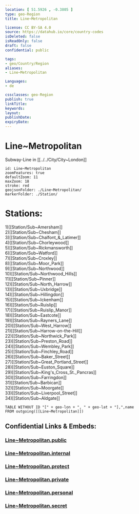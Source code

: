```yaml
---
location: [ 51.5926 , -0.3805 ] 
type: geo-Region
title: Line~Metropolitan

license: CC BY-SA 4.0
source: https://datahub.io/core/country-codes
isDeleted: false
isReadOnly: false
draft: false
confidential: public

tags:
- geo/Country/Region
aliases:
- Line~Metropolitan

Languages:
- de

cssclasses: geo-Region
publish: true
linkTitle: 
keywords: 
layout: 
publishDate: 
expiryDate: 
---
```


# Line~Metropolitan

Subway-Line in [[../../City/City~London]] 


```leaflet
id: Line~Metropolitan
zoomFeatures: true 
defaultZoom: 11 
maxZoom: 18
stroke: red
geojsonFolder: ./Line~Metropolitan/
markerFolder: ./Station/
```


# Stations:
1)[[Station/Sub~Amersham]]  
2)[[Station/Sub~Chesham]]  
3)[[Station/Sub~Chalfont_&_Latimer]]  
4)[[Station/Sub~Chorleywood]]  
5)[[Station/Sub~Rickmansworth]]  
6)[[Station/Sub~Watford]]  
7)[[Station/Sub~Croxley]]  
8)[[Station/Sub~Moor_Park]]  
9)[[Station/Sub~Northwood]]  
10)[[Station/Sub~Northwood_Hills]]  
11)[[Station/Sub~Pinner]]  
12)[[Station/Sub~North_Harrow]]  
13)[[Station/Sub~Uxbridge]]  
14)[[Station/Sub~Hillingdon]]  
15)[[Station/Sub~Ickenham]]  
16)[[Station/Sub~Ruislip]]  
17)[[Station/Sub~Ruislip_Manor]]  
18)[[Station/Sub~Eastcote]]  
19)[[Station/Sub~Rayners_Lane]]  
20)[[Station/Sub~West_Harrow]]  
21)[[Station/Sub~Harrow-on-the-Hill]]  
22)[[Station/Sub~Northwick_Park]]  
23)[[Station/Sub~Preston_Road]]  
24)[[Station/Sub~Wembley_Park]]  
25)[[Station/Sub~Finchley_Road]]  
26)[[Station/Sub~Baker_Street]]  
27)[[Station/Sub~Great_Portland_Street]]  
28)[[Station/Sub~Euston_Square]]  
29)[[Station/Sub~King's_Cross_St._Pancras]]  
30)[[Station/Sub~Farringdon]]  
31)[[Station/Sub~Barbican]]  
32)[[Station/Sub~Moorgate]]  
33)[[Station/Sub~Liverpool_Street]]  
34)[[Station/Sub~Aldgate]]  


```dataview
TABLE WITHOUT ID "[" + geo-lon + ", " + geo-lat + "],",name
FROM outgoing([[Line~Metropolitan]])
```


## Confidential Links & Embeds: 

### [Line~Metropolitan.public](/_public/\Earth\Continent\Europe\Europe~North\UK\England\Regions~England\London,Greater\cities~GreaterLondon\UndergroundLine~Metropolitan.public.md) 

### [Line~Metropolitan.internal](/_internal/\Earth\Continent\Europe\Europe~North\UK\England\Regions~England\London,Greater\cities~GreaterLondon\UndergroundLine~Metropolitan.internal.md) 

### [Line~Metropolitan.protect](/_protect/\Earth\Continent\Europe\Europe~North\UK\England\Regions~England\London,Greater\cities~GreaterLondon\UndergroundLine~Metropolitan.protect.md) 

### [Line~Metropolitan.private](/_private/\Earth\Continent\Europe\Europe~North\UK\England\Regions~England\London,Greater\cities~GreaterLondon\UndergroundLine~Metropolitan.private.md) 

### [Line~Metropolitan.personal](/_personal/\Earth\Continent\Europe\Europe~North\UK\England\Regions~England\London,Greater\cities~GreaterLondon\UndergroundLine~Metropolitan.personal.md) 

### [Line~Metropolitan.secret](/_secret/\Earth\Continent\Europe\Europe~North\UK\England\Regions~England\London,Greater\cities~GreaterLondon\UndergroundLine~Metropolitan.secret.md)

